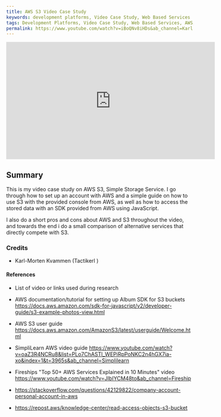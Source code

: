 ```yaml
---
title: AWS S3 Video Case Study
keywords: development platforms, Video Case Study, Web Based Services
tags: Development Platforms, Video Case Study, Web Based Services, AWS, S3
permalink: https://www.youtube.com/watch?v=iBoQNv8iHDs&ab_channel=Karl
---
```


<iframe width="560" height="315" src="https://www.youtube.com/embed/iBoQNv8iHDs" title="YouTube video player" frameborder="0" allow="accelerometer; autoplay; clipboard-write; encrypted-media; gyroscope; picture-in-picture; web-share" allowfullscreen></iframe>

## Summary

This is my video case study on AWS S3, Simple Storage Service. I go through how to set up an account with AWS and a simple guide on how to use S3 with the provided console from AWS, as well as how to access the stored data with an SDK provided from AWS using JavaScript.

I also do a short pros and cons about AWS and S3 throughout the video, and towards the end i do a small comparison of alternative services that directly compete with S3.

### Credits

- Karl-Morten Kvammen (Tactikerl )

#### References

- List of video or links used during research
- AWS documentation/tutorial for setting up Album SDK for S3 buckets https://docs.aws.amazon.com/sdk-for-javascript/v2/developer-guide/s3-example-photos-view.html

- AWS S3 user guide https://docs.aws.amazon.com/AmazonS3/latest/userguide/Welcome.html

- SimpliLearn AWS video guide https://www.youtube.com/watch?v=oaZ3R4NCRu8&list=PLo7ChASTl_WEPiRpPoNKC2n4hGX7ia-xo&index=1&t=3965s&ab_channel=Simplilearn

- Fireships "Top 50+ AWS Services Explained in 10 Minutes" video https://www.youtube.com/watch?v=JIbIYCM48to&ab_channel=Fireship

- https://stackoverflow.com/questions/42129822/company-account-personal-account-in-aws

- https://repost.aws/knowledge-center/read-access-objects-s3-bucket
